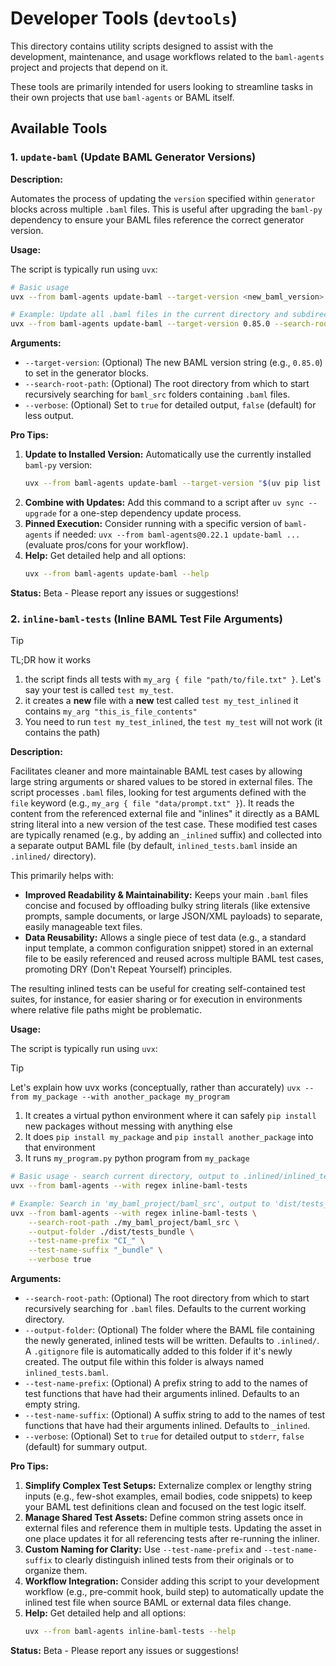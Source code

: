 # Developer Tools (`devtools`)

This directory contains utility scripts designed to assist with the development, maintenance, and usage workflows related to the `baml-agents` project and projects that depend on it.

These tools are primarily intended for users looking to streamline tasks in their own projects that use `baml-agents` or BAML itself.

## Available Tools

### 1. `update-baml` (Update BAML Generator Versions)

**Description:**

Automates the process of updating the `version` specified within `generator` blocks across multiple `.baml` files. This is useful after upgrading the `baml-py` dependency to ensure your BAML files reference the correct generator version.

**Usage:**

The script is typically run using `uvx`:

```bash
# Basic usage
uvx --from baml-agents update-baml --target-version <new_baml_version> --search-root-path <path_to_search>

# Example: Update all .baml files in the current directory and subdirectories to version 0.85.0
uvx --from baml-agents update-baml --target-version 0.85.0 --search-root-path . --verbose false
```

**Arguments:**

- `--target-version`: (Optional) The new BAML version string (e.g., `0.85.0`) to set in the generator blocks.
- `--search-root-path`: (Optional) The root directory from which to start recursively searching for `baml_src` folders containing `.baml` files.
- `--verbose`: (Optional) Set to `true` for detailed output, `false` (default) for less output.

**Pro Tips:**

1.  **Update to Installed Version:** Automatically use the currently installed `baml-py` version:
    ```bash
    uvx --from baml-agents update-baml --target-version "$(uv pip list | grep baml-py | awk '{print $2}')" --search-root-path . --verbose false
    ```
2.  **Combine with Updates:** Add this command to a script after `uv sync --upgrade` for a one-step dependency update process.
3.  **Pinned Execution:** Consider running with a specific version of `baml-agents` if needed: `uvx --from baml-agents@0.22.1 update-baml ...` (evaluate pros/cons for your workflow).
4.  **Help:** Get detailed help and all options:
    ```bash
    uvx --from baml-agents update-baml --help
    ```

**Status:** Beta - Please report any issues or suggestions!

### 2. `inline-baml-tests` (Inline BAML Test File Arguments)

> [!TIP]
> TL;DR how it works
> 1. the script finds all tests with `my_arg { file "path/to/file.txt" }`.  Let's say your test is called `test my_test`.
> 2. it creates a **new** file with a **new** test called `test my_test_inlined` it contains `my_arg "this_is_file_contents"`
> 3. You need to run `test my_test_inlined`, the `test my_test` will not work (it contains the path)

**Description:**

Facilitates cleaner and more maintainable BAML test cases by allowing large string arguments or shared values to be stored in external files. The script processes `.baml` files, looking for test arguments defined with the `file` keyword (e.g., `my_arg { file "data/prompt.txt" }`). It reads the content from the referenced external file and "inlines" it directly as a BAML string literal into a new version of the test case. These modified test cases are typically renamed (e.g., by adding an `_inlined` suffix) and collected into a separate output BAML file (by default, `inlined_tests.baml` inside an `.inlined/` directory).

This primarily helps with:

- **Improved Readability & Maintainability:** Keeps your main `.baml` files concise and focused by offloading bulky string literals (like extensive prompts, sample documents, or large JSON/XML payloads) to separate, easily manageable text files.
- **Data Reusability:** Allows a single piece of test data (e.g., a standard input template, a common configuration snippet) stored in an external file to be easily referenced and reused across multiple BAML test cases, promoting DRY (Don't Repeat Yourself) principles.

The resulting inlined tests can be useful for creating self-contained test suites, for instance, for easier sharing or for execution in environments where relative file paths might be problematic.

**Usage:**

The script is typically run using `uvx`:

> [!TIP]
> Let's explain how uvx works (conceptually, rather than accurately)
> `uvx --from my_package --with another_package my_program`
> 1. It creates a virtual python environment where it can safely `pip install` new packages without messing with anything else
> 2. It does `pip install my_package` and `pip install another_package` into that environment
> 3. It runs `my_program.py` python program from `my_package`

```bash
# Basic usage - search current directory, output to .inlined/inlined_tests.baml
uvx --from baml-agents --with regex inline-baml-tests

# Example: Search in 'my_baml_project/baml_src', output to 'dist/tests_bundle', add 'CI_' prefix
uvx --from baml-agents --with regex inline-baml-tests \
    --search-root-path ./my_baml_project/baml_src \
    --output-folder ./dist/tests_bundle \
    --test-name-prefix "CI_" \
    --test-name-suffix "_bundle" \
    --verbose true
```

**Arguments:**

- `--search-root-path`: (Optional) The root directory from which to start recursively searching for `.baml` files. Defaults to the current working directory.
- `--output-folder`: (Optional) The folder where the BAML file containing the newly generated, inlined tests will be written. Defaults to `.inlined/`. A `.gitignore` file is automatically added to this folder if it's newly created. The output file within this folder is always named `inlined_tests.baml`.
- `--test-name-prefix`: (Optional) A prefix string to add to the names of test functions that have had their arguments inlined. Defaults to an empty string.
- `--test-name-suffix`: (Optional) A suffix string to add to the names of test functions that have had their arguments inlined. Defaults to `_inlined`.
- `--verbose`: (Optional) Set to `true` for detailed output to `stderr`, `false` (default) for summary output.

**Pro Tips:**

1.  **Simplify Complex Test Setups:** Externalize complex or lengthy string inputs (e.g., few-shot examples, email bodies, code snippets) to keep your BAML test definitions clean and focused on the test logic itself.
2.  **Manage Shared Test Assets:** Define common string assets once in external files and reference them in multiple tests. Updating the asset in one place updates it for all referencing tests after re-running the inliner.
3.  **Custom Naming for Clarity:** Use `--test-name-prefix` and `--test-name-suffix` to clearly distinguish inlined tests from their originals or to organize them.
4.  **Workflow Integration:** Consider adding this script to your development workflow (e.g., pre-commit hook, build step) to automatically update the inlined test file when source BAML or external data files change.
5.  **Help:** Get detailed help and all options:
    ```bash
    uvx --from baml-agents inline-baml-tests --help
    ```

**Status:** Beta - Please report any issues or suggestions!
